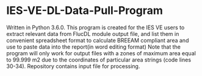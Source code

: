 # IES-VE-DL-Data-Pull-Program

Written in Python 3.6.0. This program is created for the IES VE users to extract relevant data from FlucDL module output file, and list them in convenient spreadsheet format to calculate BREEAM compliant area and use to paste data into the report(in word editing format)
Note that the program will only work for output files with a zones of maximum area equal to 99.999 m2
due to the coordinates of particular area strings (code lines 30-34). 
Repository contains input file for processing.
